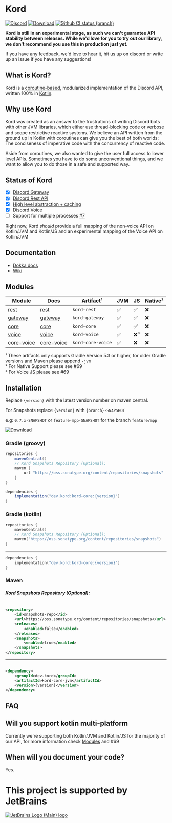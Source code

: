 # Kord

[![Discord](https://img.shields.io/discord/556525343595298817.svg?color=&label=Kord&logo=discord&style=for-the-badge)](https://discord.gg/6jcx5ev)
[![Download](https://img.shields.io/maven-central/v/dev.kord/kord-core.svg?label=Maven%20Central&style=for-the-badge)](https://search.maven.org/search?q=g:%22dev.kord%22%20AND%20a:%22kord-core%22)
[![Github CI status (branch)](https://img.shields.io/github/actions/workflow/status/kordlib/kord/deployment-ci.yml?branch=0.9.x&label=CI&style=for-the-badge)]()

__Kord is still in an experimental stage, as such we can't guarantee API stability between releases. While we'd love for
you to try out our library, we don't recommend you use this in production just yet.__

If you have any feedback, we'd love to hear it, hit us up on discord or write up an issue if you have any suggestions!

## What is Kord?

Kord is a [coroutine-based](https://kotlinlang.org/docs/reference/coroutines-overview.html), modularized implementation
of the Discord API, written 100% in [Kotlin](https://kotlinlang.org/).

## Why use Kord

Kord was created as an answer to the frustrations of writing Discord bots with other JVM libraries, which either use
thread-blocking code or verbose and scope restrictive reactive systems. We believe an API written from the ground up in
Kotlin with coroutines can give you the best of both worlds: The conciseness of imperative code with the concurrency of
reactive code.

Aside from coroutines, we also wanted to give the user full access to lower level APIs. Sometimes you have to do some
unconventional things, and we want to allow you to do those in a safe and supported way.

## Status of Kord

* [X] [Discord Gateway](/gateway)
* [x] [Discord Rest API](/rest)
* [X] [High level abstraction + caching](/core)
* [X] [Discord Voice](/voice)
* [ ] Support for multiple processes [#7](https://github.com/kordlib/kord/issues/7)

Right now, Kord *should* provide a full mapping of the non-voice API on Kotlin/JVM and Kotlin/JS and an experimental
mapping of the Voice API on Kotlin/JVM

## Documentation

* [Dokka docs](https://kordlib.github.io/kord/)
* [Wiki](https://github.com/kordlib/kord/wiki)

## Modules

| Module                   | Docs                                                    | Artifact¹         | JVM | JS | Native² |
|--------------------------|---------------------------------------------------------|-------------------|-----|----|---------|
| [rest](rest)             | [rest](https://kordlib.github.io/kord/rest)             | `kord-rest`       | ✅   | ✅  | ❌       |
| [gateway](gateway)       | [gateway](https://kordlib.github.io/kord/gateway)       | `kord-gateway`    | ✅   | ✅  | ❌       |
| [core](core)             | [core](https://kordlib.github.io/kord/core)             | `kord-core`       | ✅   | ✅  | ❌       |
| [voice](voice)           | [voice](https://kordlib.github.io/kord/voice)           | `kord-voice`      | ✅   | ❌³ | ❌       |
| [core-voice](core-voice) | [core-voice](https://kordlib.github.io/kord/core-voice) | `kord-core-voice` | ✅   | ❌  | ❌       |

¹ These artifacts only supports Gradle Version 5.3 or higher, for older Gradle versions and Maven please append `-jvm`  
² For Native Support please see #69  
³ For Voice JS please see #69  

## Installation

Replace `{version}` with the latest version number on maven central.

For Snapshots replace `{version}` with `{branch}-SNAPSHOT`

e.g: `0.7.x-SNAPSHOT` or `feature-mpp-SNAPSHOT` for the branch `feature/mpp`

[![Download](https://img.shields.io/maven-central/v/dev.kord/kord-core.svg?label=Maven%20Central&style=for-the-badge)](https://search.maven.org/search?q=g:%22dev.kord%22%20AND%20a:%22kord-core%22)

### Gradle (groovy)

```groovy
repositories {
    mavenCentral()
    // Kord Snapshots Repository (Optional):
    maven {
        url "https://oss.sonatype.org/content/repositories/snapshots"
    }
}
```

```groovy
dependencies {
    implementation("dev.kord:kord-core:{version}")
}
```

### Gradle (kotlin)

```kotlin
repositories {
    mavenCentral()
    // Kord Snapshots Repository (Optional):
    maven("https://oss.sonatype.org/content/repositories/snapshots")
}
```

---

```kotlin
dependencies {
    implementation("dev.kord:kord-core:{version}")
}
```

### Maven

##### Kord Snapshots Repository (Optional):

```xml

<repository>
    <id>snapshots-repo</id>
    <url>https://oss.sonatype.org/content/repositories/snapshots</url>
    <releases>
        <enabled>false</enabled>
    </releases>
    <snapshots>
        <enabled>true</enabled>
    </snapshots>
</repository>
```

---

```xml

<dependency>
    <groupId>dev.kord</groupId>
    <artifactId>kord-core-jvm</artifactId>
    <version>{version}</version>
</dependency>
```

## FAQ

## Will you support kotlin multi-platform

Currently we're supporting both Kotlin/JVM and Kotlin/JS for the majority of our API, for more information check
[Modules](#modules) and #69

## When will you document your code?

Yes.

# This project is supported by JetBrains

[![JetBrains Logo (Main) logo](https://resources.jetbrains.com/storage/products/company/brand/logos/jb_beam.svg)](https://jb.gg/OpenSourceSupport)
